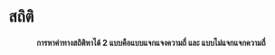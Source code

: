 # สถิติ
<header ><h4 align="center">การหาค่าทางสถิติหาได้ 2 แบบคือแบบแจกแจงความถี่ และ แบบไม่แจกแจกความถี่</h4></header>
